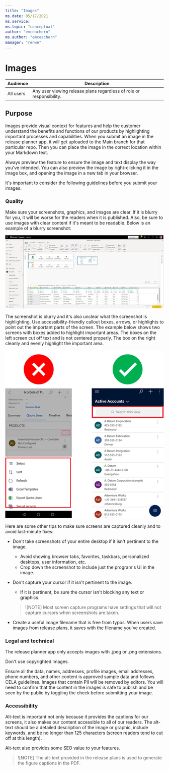 ```yaml
---
title: "Images"
ms.date: 05/17/2021
ms.service: 
ms.topic: "conceptual"
author: "emceachern"
ms.author: "emceachern"
manager: "renwe"
---
```


# Images

| Audience | Description |
|-------------|------------|
| All users | Any user viewing release plans regardless of role or responsibility.|

## Purpose
Images provide visual context for features and help the customer understand the benefits and functions of our products by highlighting important processes and capabilities.  When you submit an image in the release planner app, it will get uploaded to the Main branch for that particular repo. Then you can place the image in the correct location within your Markdown text. 

Always preview the feature to ensure the image and text display the way you've intended. You can also preview the image by right-clicking it in the image box, and opening the image in a new tab in your browser.

It's important to consider the following guidelines before you submit your images.

### Quality

Make sure your screenshots, graphics, and images are clear. If it is blurry for you, it will be worse for the readers when it is published. Also, be sure to use images with clear content if it's meant to be readable. Below is an example of a blurry screenshot:  

![Sample of an unclear screenshot](media/diagram_view_img.jpg "Sample of an unclear screenshot")

The screenshot is blurry and it's also unclear what the screenshot is highlighting. Use accessibility-friendly callout boxes, arrows, or highlights to point out the important parts of the screen. The example below shows two screens with boxes added to highlight important areas. The boxes on the left screen cut off text and is not centered properly. The box on the right cleanly and evenly highlight the important area. 

![Dos and don'ts for callouts and highlights](media/calloutdoanddont.png "Dos and don'ts for callouts and highlights")

Here are some other tips to make sure screens are captured cleanly and to avoid last-minute fixes:

- Don't take screenshots of your entire desktop if it isn't pertinent to the image. 
  - Avoid showing browser tabs, favorites, taskbars, personalized desktops, user information, etc. 
  - Crop down the screenshot to include just the program's UI in the image.

- Don't capture your cursor if it isn't pertinent to the image. 
  - If it is pertinent, be sure the cursor isn't blocking any text or graphics.
  >![NOTE]
  >Most screen capture programs have settings that will not capture cursors when screenshots are taken.

- Create a useful image filename that is free from typos. When users save images from release plans, it saves with the filename you've created. 

### Legal and technical 

The release planner app only accepts images with .jpeg or .png extensions.  

Don't use copyrighted images.  

Ensure all the data, names, addresses, profile images, email addresses, phone numbers, and other content is approved sample data and follows CELA guidelines. Images that contain PII will be removed by editors. You will need to confirm that the content in the images is safe to publish and be seen by the public by toggling the check before submitting your image.

###  Accessibility 

Alt-text is important not only because it provides the captions for our screens, it also makes our content accessible to all of our readers. The alt-text should be a detailed description of the image or graphic, include keywords, and be no longer than 125 characters (screen readers tend to cut off at this length). 

Alt-text also provides some SEO value to your features.

>![NOTE]
>The alt-text provided in the release plans is used to generate the figure captions in the PDF.



